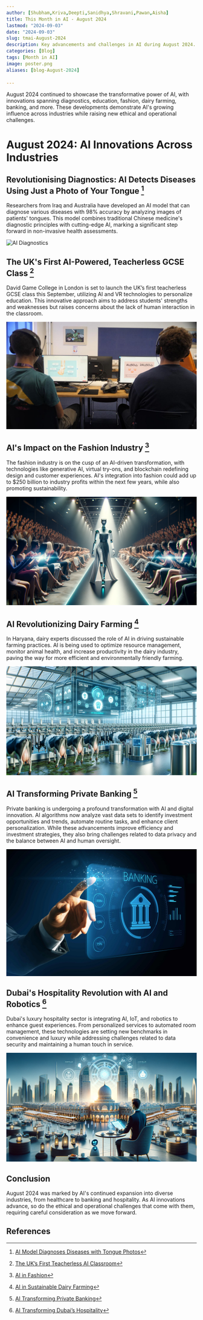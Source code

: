 ```yaml
---
author: [Shubham,Kriva,Deepti,Sanidhya,Shravani,Pawan,Aisha]
title: This Month in AI - August 2024
lastmod: "2024-09-03"
date: "2024-09-03"
slug: tmai-August-2024
description: Key advancements and challenges in AI during August 2024.
categories: [Blog]
tags: [Month in AI]
image: poster.png
aliases: [blog-August-2024]

---
```


August 2024 continued to showcase the transformative power of AI, with innovations spanning diagnostics, education, fashion, dairy farming, banking, and more. These developments demonstrate AI's growing influence across industries while raising new ethical and operational challenges.

# August 2024: AI Innovations Across Industries

## Revolutionising Diagnostics: AI Detects Diseases Using Just a Photo of Your Tongue [^1]
Researchers from Iraq and Australia have developed an AI model that can diagnose various diseases with 98% accuracy by analyzing images of patients' tongues. This model combines traditional Chinese medicine's diagnostic principles with cutting-edge AI, marking a significant step forward in non-invasive health assessments.

![AI Diagnostics](ai_diagnostics.png)

## The UK's First AI-Powered, Teacherless GCSE Class [^2]
David Game College in London is set to launch the UK’s first teacherless GCSE class this September, utilizing AI and VR technologies to personalize education. This innovative approach aims to address students' strengths and weaknesses but raises concerns about the lack of human interaction in the classroom.

![AI Classroom](ai_classroom.png)

## AI's Impact on the Fashion Industry [^3]
The fashion industry is on the cusp of an AI-driven transformation, with technologies like generative AI, virtual try-ons, and blockchain redefining design and customer experiences. AI's integration into fashion could add up to $250 billion to industry profits within the next few years, while also promoting sustainability.

![AI Fashion](ai_fashion.png)

## AI Revolutionizing Dairy Farming [^4]
In Haryana, dairy experts discussed the role of AI in driving sustainable farming practices. AI is being used to optimize resource management, monitor animal health, and increase productivity in the dairy industry, paving the way for more efficient and environmentally friendly farming.

![AI Dairy](ai_dairy.png)

## AI Transforming Private Banking [^5]
Private banking is undergoing a profound transformation with AI and digital innovation. AI algorithms now analyze vast data sets to identify investment opportunities and trends, automate routine tasks, and enhance client personalization. While these advancements improve efficiency and investment strategies, they also bring challenges related to data privacy and the balance between AI and human oversight.

![AI Banking](ai_banking.png)

## Dubai's Hospitality Revolution with AI and Robotics [^6]
Dubai's luxury hospitality sector is integrating AI, IoT, and robotics to enhance guest experiences. From personalized services to automated room management, these technologies are setting new benchmarks in convenience and luxury while addressing challenges related to data security and maintaining a human touch in service.

![AI Hospitality](ai_hospitality.png)

## Conclusion
August 2024 was marked by AI's continued expansion into diverse industries, from healthcare to banking and hospitality. As AI innovations advance, so do the ethical and operational challenges that come with them, requiring careful consideration as we move forward.

## References
[^1]: [AI Model Diagnoses Diseases with Tongue Photos](https://www.indiatoday.in/technology/news/story/researchers-develop-a-new-ai-model-which-can-detect-diseases-just-by-taking-a-photo-of-your-tongue-2581631-2024-08-13)

[^2]: [The UK’s First Teacherless AI Classroom](https://news.sky.com/story/uks-first-teacherless-ai-classroom-set-to-open-in-london-13200637)

[^3]: [AI in Fashion](https://www.thefashionlaw.com/ai-is-poised-to-radically-disrupt-the-fashion-industry-landscape/)

[^4]: [AI in Sustainable Dairy Farming](https://www.tribuneindia.com/news/haryana/dairy-experts-discuss-role-of-ai-in-sustainable-farming-practices/)

[^5]: [AI Transforming Private Banking](https://www.ft.com/content/962ec2b7-88d4-498f-b1c9-83f157eac828)

[^6]: [AI Transforming Dubai’s Hospitality](https://gulfbusiness.com/dubai-is-leveraging-tech-to-enhance-hospitality/)
